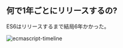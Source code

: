 ## 何で1年ごとにリリースするの?

ES6はリリースするまで結局6年かかった。

![ecmascript-timeline](https://monosnap.com/file/XqpEfoMeWxcLw92Jx1UOQ8EWe1e37m.png)
